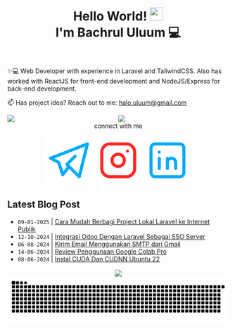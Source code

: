 
<h1 align="center">Hello World! <img src="https://raw.githubusercontent.com/MartinHeinz/MartinHeinz/master/wave.gif" height="30px" width="30px">
  <br> I'm Bachrul Uluum 💻</h1>
<br>

✨💻 Web Developer with experience in Laravel and TailwindCSS. Also has worked with ReactJS for front-end
development and NodeJS/Express for back-end development.


📫 Has project idea? Reach out to me:  halo.uluum@gmail.com

<div align="center">


[<img align="right" width="50%" src="https://github-readme-stats.vercel.app/api?username=uluumbch&theme=transparent&show_icons=true">](https://metrics.lecoq.io/uluumbch)
 
 [<img align="right" width="50%" src="https://github-readme-stats.vercel.app/api/top-langs/?username=uluumbch&layout=compact&theme=transparent">](https://metrics.lecoq.io/uluumbch)
  




connect with me


  [![uluumbch](./icons/telegram.svg)](https://t.me/uluumbch)[![uluumbch](./icons/instagram.svg)](https://instagram.com/uluumbch)[![Bachrul Uluum](./icons/linkedin.svg)](https://www.linkedin.com/in/bachrul-uluum/)

</div>

## Latest Blog Post

  <!-- BLOG-POST-LIST:START -->
- `09-01-2025` | [Cara Mudah Berbagi Project Lokal Laravel ke Internet Publik](https://uluumbch.my.id/p/cara-mudah-berbagi-project-lokal-laravel-ke-internet-publik/)  
- `12-10-2024` | [Integrasi Odoo Dengan Laravel Sebagai SSO Server](https://uluumbch.my.id/p/integrasi-odoo-dengan-laravel-sebagai-sso-server/)  
- `06-08-2024` | [Kirim Email Menggunakan SMTP dari Gmail](https://uluumbch.my.id/p/kirim-email-menggunakan-smtp-dari-gmail/)  
- `14-06-2024` | [Review Penggunaan Google Colab Pro](https://uluumbch.my.id/p/review-penggunaan-google-colab-pro/)  
- `08-06-2024` | [Instal CUDA Dan CUDNN Ubuntu 22](https://uluumbch.my.id/p/instal-cuda-dan-cudnn-ubuntu-22/)  

<!-- BLOG-POST-LIST:END -->

<div align="center">
<img align="center" src="https://github-readme-streak-stats.herokuapp.com?user=uluumbch&theme=github-dark-blue&border_radius=4.9&mode=weekly&card_width=1000">


<picture>
  <source media="(prefers-color-scheme: dark)" srcset="https://raw.githubusercontent.com/uluumbch/uluumbch/output/github-snake-dark.svg" />
  <source media="(prefers-color-scheme: light)" srcset="https://raw.githubusercontent.com/uluumbch/uluumbch/output/github-snake.svg" />
  <img alt="github-snake" src="https://raw.githubusercontent.com/uluumbch/uluumbch/output/github-snake.svg" />
</picture>
</div>

<!---
uluumbch/uluumbch is a ✨ special ✨ repository because its `README.md` (this file) appears on your GitHub profile.
You can click the Preview link to take a look at your changes.
--->
